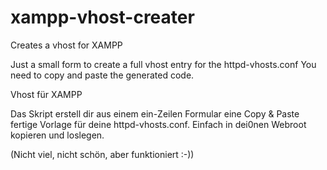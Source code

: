 xampp-vhost-creater
===================

Creates a vhost for XAMPP

Just a small form to create a full vhost entry for the httpd-vhosts.conf
You need to copy and paste the generated code.



Vhost für XAMPP

Das Skript erstell dir aus einem ein-Zeilen Formular eine Copy & Paste fertige Vorlage für deine httpd-vhosts.conf. 
Einfach in dei0nen Webroot kopieren und loslegen.

(Nicht viel, nicht schön, aber funktioniert :-))
